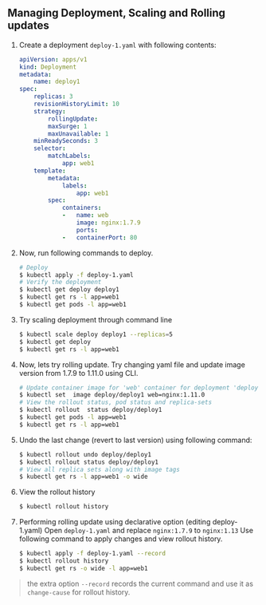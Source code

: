 ## Managing Deployment, Scaling and Rolling updates

1.  Create a deployment `deploy-1.yaml` with following contents:

    ```yaml
    apiVersion: apps/v1
    kind: Deployment
    metadata:
        name: deploy1
    spec:
        replicas: 3
        revisionHistoryLimit: 10
        strategy:
            rollingUpdate:
            maxSurge: 1
            maxUnavailable: 1
        minReadySeconds: 3
        selector:
            matchLabels:
                app: web1
        template:
            metadata:
                labels:
                    app: web1
            spec:
                containers:
                -   name: web
                    image: nginx:1.7.9
                    ports:
                -   containerPort: 80
    ```

2.  Now, run following commands to deploy.

    ```bash
    # Deploy
    $ kubectl apply -f deploy-1.yaml
    # Verify the deployment
    $ kubectl get deploy deploy1
    $ kubectl get rs -l app=web1
    $ kubectl get pods -l app=web1
    ```

3.  Try scaling deployment through command line

    ```bash
    $ kubectl scale deploy deploy1 --replicas=5  
    $ kubectl get deploy
    $ kubectl get rs -l app=web1
    ```

4.  Now, lets try rolling update. Try changing yaml file and update image version from 1.7.9 to 1.11.0 using CLI.

    ```bash
    # Update container image for 'web' container for deployment 'deploy1'
    $ kubectl set  image deploy/deploy1 web=nginx:1.11.0
    # View the rollout status, pod status and replica-sets
    $ kubectl rollout  status deploy/deploy1  
    $ kubectl get pods -l app=web1
    $ kubectl get rs -l app=web1
    ```

5.  Undo the last change (revert to last version) using following command:

    ```bash
    $ kubectl rollout undo deploy/deploy1    
    $ kubectl rollout status deploy/deploy1
    # View all replica sets along with image tags
    $ kubectl get rs -l app=web1 -o wide
    ```

6.  View the rollout history

    ```bash
    $ kubectl rollout history
    ```

7.  Performing rolling update using declarative option (editing deploy-1.yaml)
    Open `deploy-1.yaml` and replace `nginx:1.7.9` to `nginx:1.13`
    Use following command to apply changes and view rollout history.

    ```bash
    $ kubectl apply -f deploy-1.yaml --record
    $ kubectl rollout history
    $ kubectl get rs -o wide -l app=web1
    ```
    
> the extra option `--record` records the current command and use it as `change-cause` for rollout history.